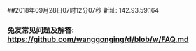 ##2018年09月28日07时12分07秒 新址: 142.93.59.164
### 兔友常见问题及解答: https://github.com/wanggonging/d/blob/w/FAQ.md
